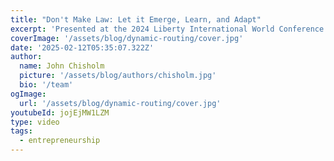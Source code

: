 ```yaml
---
title: "Don't Make Law: Let it Emerge, Learn, and Adapt"
excerpt: 'Presented at the 2024 Liberty International World Conference in Texas'
coverImage: '/assets/blog/dynamic-routing/cover.jpg'
date: '2025-02-12T05:35:07.322Z'
author:
  name: John Chisholm
  picture: '/assets/blog/authors/chisholm.jpg'
  bio: '/team'
ogImage:
  url: '/assets/blog/dynamic-routing/cover.jpg'
youtubeId: jojEjMW1LZM
type: video
tags: 
  - entrepreneurship
---
```

